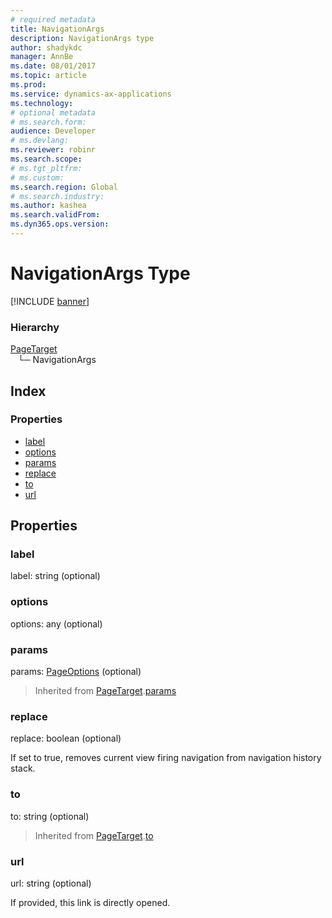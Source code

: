 ```yaml
---
# required metadata
title: NavigationArgs
description: NavigationArgs type
author: shadykdc
manager: AnnBe
ms.date: 08/01/2017
ms.topic: article
ms.prod: 
ms.service: dynamics-ax-applications
ms.technology: 
# optional metadata
# ms.search.form:
audience: Developer
# ms.devlang: 
ms.reviewer: robinr
ms.search.scope: 
# ms.tgt_pltfrm: 
# ms.custom:
ms.search.region: Global
# ms.search.industry: 
ms.author: kashea
ms.search.validFrom:
ms.dyn365.ops.version:
---
```


# NavigationArgs Type

[!INCLUDE [banner](../../../../includes/banner.md)]

### Hierarchy

[PageTarget](view-model-ipage-ipagetarget.md) <br>&nbsp;&nbsp;&nbsp;└─ NavigationArgs <br>

## Index

### Properties

* [label](view-model-ipage-inavigationargs.md#label)
* [options](view-model-ipage-inavigationargs.md#options)
* [params](view-model-ipage-inavigationargs.md#params)
* [replace](view-model-ipage-inavigationargs.md#replace)
* [to](view-model-ipage-inavigationargs.md#to)
* [url](view-model-ipage-inavigationargs.md#url)

## Properties

### label

label: string (optional) 




### options

options: any (optional) 




### params

params: [PageOptions](view-model-ipage-ipageoptions.md) (optional) 



> Inherited from [PageTarget](view-model-ipage-ipagetarget.md).[params](view-model-ipage-ipagetarget.md#params)


### replace

replace: boolean (optional) 

If set to true, removes current view firing navigation from navigation history stack.


### to

to: string (optional) 



> Inherited from [PageTarget](view-model-ipage-ipagetarget.md).[to](view-model-ipage-ipagetarget.md#to)


### url

url: string (optional) 

If provided, this link is directly opened.


